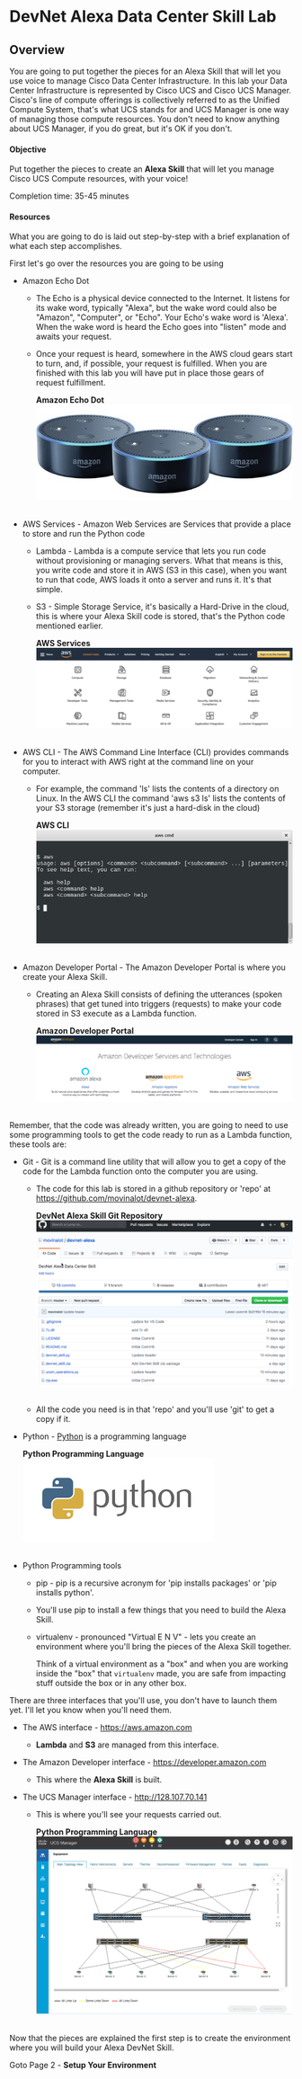 # DevNet Alexa Data Center Skill Lab

## Overview
You are going to put together the pieces for an Alexa Skill that will let you use voice to manage Cisco Data Center Infrastructure.  In this lab your Data Center Infrastructure is represented by Cisco UCS and Cisco UCS Manager. Cisco's line of compute offerings is collectively referred to as the Unified Compute System, that's what UCS stands for and UCS Manager is one way of managing those compute resources. You don't need to know anything about UCS Manager, if you do great, but it's OK if you don't.

#### Objective
Put together the pieces to create an **Alexa Skill** that will let you manage Cisco UCS Compute resources, with your voice!

Completion time: 35-45 minutes

#### Resources
What you are going to do is laid out step-by-step with a brief explanation of what each step accomplishes.

First let's go over the resources you are going to be using

  - Amazon Echo Dot

    - The Echo is a physical device connected to the Internet. It listens for its wake word, typically "Alexa", but the wake word could also be "Amazon", "Computer", or "Echo". Your Echo's wake word is 'Alexa'. When the wake word is heard the Echo goes into "listen" mode and awaits your request.

    - Once your request is heard, somewhere in the AWS cloud gears start to turn, and, if possible, your request is fulfilled. When you are finished with this lab you will have put in place those gears of request fulfillment.

      **Amazon Echo Dot**
      ![](assets/images/image-01.jpg)<br/><br/>

  - AWS Services - Amazon Web Services are Services that provide a place to store and run the Python code

    - Lambda - Lambda is a compute service that lets you run code without provisioning or managing servers. What that means is this, you write code and store it in AWS (S3 in this case), when you want to run that code, AWS loads it onto a server and runs it. It's that simple.

    - S3 - Simple Storage Service, it's basically a Hard-Drive in the cloud, this is where your Alexa Skill code is stored, that's the Python code mentioned earlier.

      **AWS Services**
      ![](assets/images/image-02.jpg)<br/><br/>

  - AWS CLI - The AWS Command Line Interface (CLI) provides commands for you to interact with AWS right at the command line on your computer.

    - For example, the command 'ls' lists the contents of a directory on Linux. In the AWS CLI the command 'aws s3 ls' lists the contents of your S3 storage (remember it's just a hard-disk in the cloud)

      **AWS CLI**
      ![](assets/images/image-03.jpg)<br/><br/>

  - Amazon Developer Portal - The Amazon Developer Portal is where you create your Alexa Skill.

    - Creating an Alexa Skill consists of defining the utterances (spoken phrases) that get tuned into triggers (requests) to make your code stored in S3 execute as a Lambda function.

      **Amazon Developer Portal**
      ![](assets/images/image-04.jpg)<br/><br/>

Remember, that the code was already written, you are going to need to use some programming tools to get the code ready to run as a Lambda function, these tools are:

  - Git - Git is a command line utility that will allow you to get a copy of the code for the Lambda function onto the computer you are using.

    - The code for this lab is stored in a github repository or 'repo' at https://github.com/movinalot/devnet-alexa.

      **DevNet Alexa Skill Git Repository**
      ![](assets/images/image-05.jpg)<br/><br/>

    - All the code you need is in that 'repo' and you'll use 'git' to get a copy if it.

  - Python - [Python](https://www.python.org/) is a programming language

      **Python Programming Language**
      ![](assets/images/image-06.jpg)<br/><br/>

  - Python Programming tools

    - pip - pip is a recursive acronym for 'pip installs packages' or 'pip installs python'.

    - You'll use pip to install a few things that you need to build the Alexa Skill.

    - virtualenv - pronounced "Virtual E N V" - lets you create an environment where you'll bring the pieces of the Alexa Skill together.

      Think of a virtual environment as a "box" and when you are working inside the "box" that `virtualenv` made, you are safe from impacting stuff outside the box or in any other box.

There are three interfaces that you'll use, you don't have to launch them yet. I'll let you know when you'll need them.

  - The AWS interface - https://aws.amazon.com
    - **Lambda** and **S3** are managed from this interface.

  - The Amazon Developer interface - https://developer.amazon.com
    - This where the **Alexa Skill** is built.

  - The UCS Manager interface - http://128.107.70.141
    - This is where you'll see your requests carried out.

      **Python Programming Language**
      ![](assets/images/image-07.jpg)<br/><br/>

Now that the pieces are explained the first step is to create the environment where you will build your Alexa DevNet Skill.

Goto Page 2 - **Setup Your Environment**

